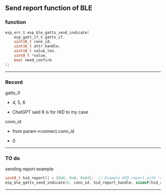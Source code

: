 
## Send report function of BLE

### function 
```c
esp_err_t esp_ble_gatts_send_indicate(
    esp_gatt_if_t gatts_if,
    uint16_t conn_id,
    uint16_t attr_handle,
    uint16_t value_len,
    uint8_t *value,
    bool need_confirm
);
```
<hr>

### Record

gatts_if

  - 4, 5, 6

  - ChatGPT said 6 is for HID to my case

conn_id

  - from param->connect.conn_id
  
  - 0

<hr>

### TO do

sending report example

```c
uint8_t hid_report[] = {0x0, 0x0, 0x04};  // Example HID report with 'a' key pressed
esp_ble_gatts_send_indicate(6, conn_id, hid_report_handle, sizeof(hid_report), hid_report, false);
```

<hr>